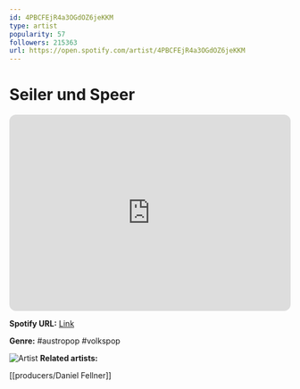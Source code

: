 ```yaml
---
id: 4PBCFEjR4a3OGdOZ6jeKKM
type: artist
popularity: 57
followers: 215363
url: https://open.spotify.com/artist/4PBCFEjR4a3OGdOZ6jeKKM
---
```

# Seiler und Speer

<iframe style="border-radius:12px" src="https://open.spotify.com/embed/artist/4PBCFEjR4a3OGdOZ6jeKKM" width="100%" height="352" frameBorder="0" allowfullscreen="" allow="autoplay; clipboard-write; encrypted-media; fullscreen; picture-in-picture" loading="lazy"></iframe>

**Spotify URL:** [Link](https://open.spotify.com/artist/4PBCFEjR4a3OGdOZ6jeKKM)

**Genre:**  #austropop #volkspop

![Artist](https://i.scdn.co/image/ab6761610000e5eb2007a80c01ea8061d20daa0b)
**Related artists:**

[[producers/Daniel Fellner]]
